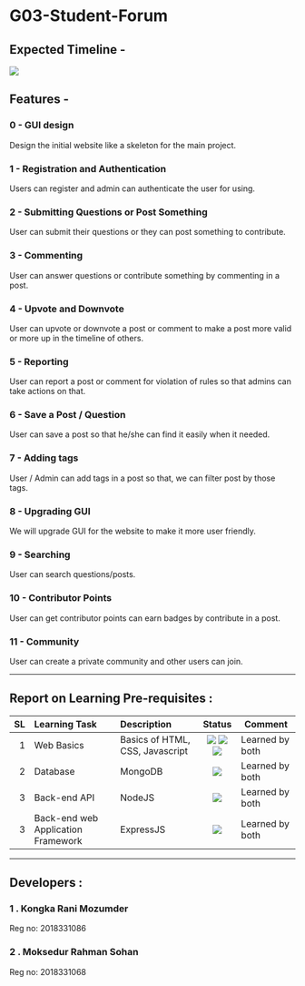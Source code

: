 # G03-Student-Forum
## Expected Timeline -
![](https://github.com/cse-250-2018/G03-Student-Forum/blob/main/Gnatt_Chart.jpg)
## Features -
### 0 - GUI design
Design the initial website like a skeleton for the main project.  
### 1 -  Registration and Authentication
Users can register and admin can authenticate the user for using.  
### 2 - Submitting Questions or Post Something  
User can submit their questions or they can post something to contribute.  
### 3 - Commenting  
User can answer questions or contribute something by commenting in a post.  
### 4 - Upvote and Downvote  
User can upvote or downvote a post or comment to make a post more valid or more up in the timeline of others.  
### 5 - Reporting   
User can report a post or comment for violation of rules so that admins can take actions on that.  
### 6 - Save a Post / Question  
User can save a post so that he/she can find it easily when it needed.  
### 7 - Adding tags  
User / Admin can add tags in a post so that, we can filter post by those tags.  
### 8 - Upgrading GUI  
We will upgrade GUI for the website to make it more user friendly.  
### 9 - Searching
User can search questions/posts.  
### 10 - Contributor Points  
User can get contributor points can earn badges by contribute in a post.
### 11 - Community  
User can create a private community and other users can join.  

***
## Report on Learning Pre-requisites :
SL | Learning Task | Description | Status | Comment |
--:|:--------------|:------------|:------:|---------|
1  | Web Basics    | Basics of HTML, CSS, Javascript | ![ ](https://img.shields.io/badge/HTML-Learned-green) ![ ](https://img.shields.io/badge/CSS-Learned-green) ![ ](https://img.shields.io/badge/Javascript-Learned-green) | Learned by both |
2  | Database      | MongoDB | ![ ](https://img.shields.io/badge/MongoDB-LEARNED-green) | Learned by both |
3   | Back-end API | NodeJS | ![ ](https://img.shields.io/badge/NodeJS-LEARNED-green) |  Learned by both|
3   | Back-end web Application Framework | ExpressJS | ![ ](https://img.shields.io/badge/ExpressJS-LEARNED-green) |  Learned by both|
***
## Developers :
### 1 . Kongka Rani Mozumder
Reg no: 2018331086
### 2 . Moksedur Rahman Sohan
Reg no: 2018331068
